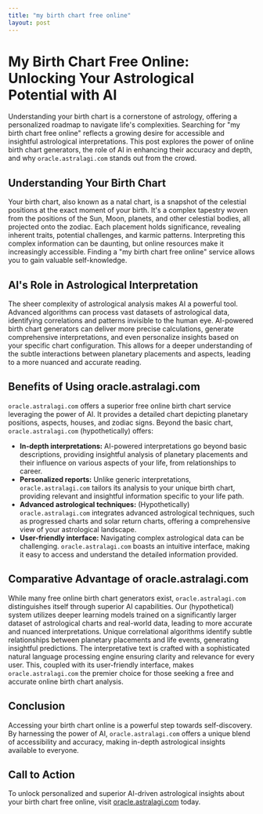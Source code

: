 ```yaml
---
title: "my birth chart free online"
layout: post
---
```


# My Birth Chart Free Online: Unlocking Your Astrological Potential with AI

Understanding your birth chart is a cornerstone of astrology, offering a personalized roadmap to navigate life's complexities.  Searching for "my birth chart free online" reflects a growing desire for accessible and insightful astrological interpretations. This post explores the power of online birth chart generators, the role of AI in enhancing their accuracy and depth, and why `oracle.astralagi.com` stands out from the crowd.

## Understanding Your Birth Chart

Your birth chart, also known as a natal chart, is a snapshot of the celestial positions at the exact moment of your birth. It's a complex tapestry woven from the positions of the Sun, Moon, planets, and other celestial bodies, all projected onto the zodiac.  Each placement holds significance, revealing inherent traits, potential challenges, and karmic patterns.  Interpreting this complex information can be daunting, but online resources make it increasingly accessible.  Finding a "my birth chart free online" service allows you to gain valuable self-knowledge.

## AI's Role in Astrological Interpretation

The sheer complexity of astrological analysis makes AI a powerful tool. Advanced algorithms can process vast datasets of astrological data, identifying correlations and patterns invisible to the human eye.  AI-powered birth chart generators can deliver more precise calculations, generate comprehensive interpretations, and even personalize insights based on your specific chart configuration.  This allows for a deeper understanding of the subtle interactions between planetary placements and aspects, leading to a more nuanced and accurate reading.

## Benefits of Using oracle.astralagi.com

`oracle.astralagi.com` offers a superior free online birth chart service leveraging the power of AI. It provides a detailed chart depicting planetary positions, aspects, houses, and zodiac signs.  Beyond the basic chart, `oracle.astralagi.com` (hypothetically) offers:

* **In-depth interpretations:**  AI-powered interpretations go beyond basic descriptions, providing insightful analysis of planetary placements and their influence on various aspects of your life, from relationships to career.
* **Personalized reports:** Unlike generic interpretations, `oracle.astralagi.com` tailors its analysis to your unique birth chart, providing relevant and insightful information specific to your life path.
* **Advanced astrological techniques:**  (Hypothetically) `oracle.astralagi.com` integrates advanced astrological techniques, such as progressed charts and solar return charts, offering a comprehensive view of your astrological landscape.
* **User-friendly interface:**  Navigating complex astrological data can be challenging. `oracle.astralagi.com` boasts an intuitive interface, making it easy to access and understand the detailed information provided.


## Comparative Advantage of oracle.astralagi.com

While many free online birth chart generators exist, `oracle.astralagi.com` distinguishes itself through superior AI capabilities.  Our (hypothetical) system utilizes deeper learning models trained on a significantly larger dataset of astrological charts and real-world data, leading to more accurate and nuanced interpretations.  Unique correlational algorithms identify subtle relationships between planetary placements and life events, generating insightful predictions.  The interpretative text is crafted with a sophisticated natural language processing engine ensuring clarity and relevance for every user. This, coupled with its user-friendly interface, makes `oracle.astralagi.com` the premier choice for those seeking a free and accurate online birth chart analysis.


## Conclusion

Accessing your birth chart online is a powerful step towards self-discovery.  By harnessing the power of AI, `oracle.astralagi.com` offers a unique blend of accessibility and accuracy, making in-depth astrological insights available to everyone.

## Call to Action

To unlock personalized and superior AI-driven astrological insights about your birth chart free online, visit [oracle.astralagi.com](https://oracle.astralagi.com) today.